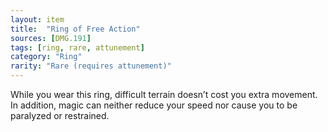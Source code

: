 ```yaml
---
layout: item
title:  "Ring of Free Action"
sources: [DMG.191]
tags: [ring, rare, attunement]
category: "Ring"
rarity: "Rare (requires attunement)"
---
```


While you wear this ring, difficult terrain doesn’t cost you extra movement. In addition, magic can neither reduce your speed nor cause you to be paralyzed or restrained.